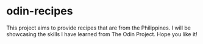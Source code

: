 # odin-recipes
This project aims to provide recipes that are from the Philippines. I will be showcasing the skills I have learned from The Odin Project. Hope you like it!